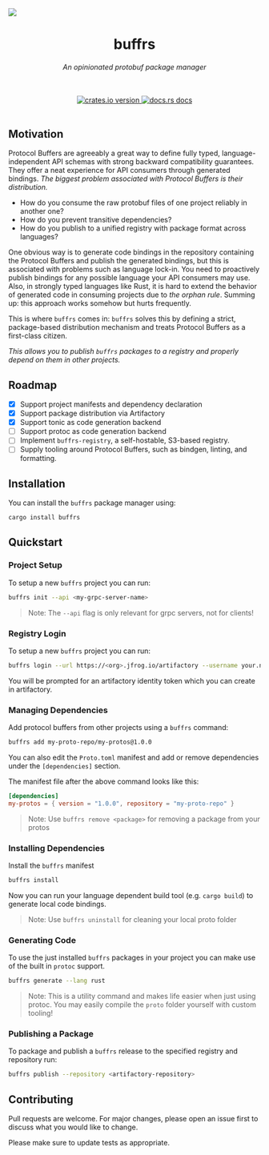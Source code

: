 <img src="https://github.com/helsing-ai/buffrs/assets/37018485/76c51445-b5a6-4f4e-a39c-7de7e31a0613" onerror="this.style.display='none'" />

<h1 align="center">buffrs</h1>
<div align="center">
  <h6>An opinionated protobuf package manager</h6>
</div>
<br />
<div align="center">
  <a href="https://crates.io/crates/buffrs">
    <img
      src="https://img.shields.io/crates/v/buffrs.svg?style=flat-square"
      alt="crates.io version"
    />
  </a>
  <a href="https://docs.rs/buffrs">
    <img
      src="https://img.shields.io/badge/docs-latest-blue.svg?style=flat-square"
      alt="docs.rs docs"
    />
  </a>
</div>
<br />

## Motivation

Protocol Buffers are agreeably a great way to define fully typed,
language-independent API schemas with strong backward compatibility guarantees.
They offer a neat experience for API consumers through generated bindings. *The
biggest problem associated with Protocol Buffers is their distribution.*

- How do you consume the raw protobuf files of one project reliably in another
  one?
- How do you prevent transitive dependencies?
- How do you publish to a unified registry with package format across
  languages?

One obvious way is to generate code bindings in the repository containing the
Protocol Buffers and publish the generated bindings, but this is associated
with problems such as language lock-in. You need to proactively publish
bindings for any possible language your API consumers may use. Also, in
strongly typed languages like Rust, it is hard to extend the behavior of
generated code in consuming projects due to _the orphan rule_. Summing up: this
approach works somehow but hurts frequently.

This is where `buffrs` comes in: `buffrs` solves this by defining a strict,
package-based distribution mechanism and treats Protocol Buffers as a
first-class citizen.

*This allows you to publish `buffrs` packages to a registry and properly depend
on them in other projects.*

## Roadmap

- [x] Support project manifests and dependency declaration
- [x] Support package distribution via Artifactory
- [x] Support tonic as code generation backend
- [ ] Support protoc as code generation backend
- [ ] Implement `buffrs-registry`, a self-hostable, S3-based registry.
- [ ] Supply tooling around Protocol Buffers, such as bindgen, linting, and
  formatting.

## Installation

You can install the `buffrs` package manager using:

```bash
cargo install buffrs
```

## Quickstart

### Project Setup

To setup a new `buffrs` project you can run:

```bash
buffrs init --api <my-grpc-server-name>
```

> Note: The `--api` flag is only relevant for grpc servers, not for clients!

### Registry Login

To setup a new `buffrs` project you can run:

```bash
buffrs login --url https://<org>.jfrog.io/artifactory --username your.name@your.org
```

You will be prompted for an artifactory identity token which you can create in
artifactory.

### Managing Dependencies

Add protocol buffers from other projects using a `buffrs` command:

```bash
buffrs add my-proto-repo/my-protos@1.0.0
```

You can also edit the `Proto.toml` manifest and add or remove dependencies
under the `[dependencies]` section.

The manifest file after the above command looks like this:

```toml
[dependencies]
my-protos = { version = "1.0.0", repository = "my-proto-repo" }
```

> Note: Use `buffrs remove <package>` for removing a package from your protos

### Installing Dependencies

Install the `buffrs` manifest

```bash
buffrs install
```

Now you can run your language dependent build tool (e.g. `cargo build`) to
generate local code bindings.

> Note: Use `buffrs uninstall` for cleaning your local proto folder

### Generating Code

To use the just installed `buffrs` packages in your project you can make use
of the built in `protoc` support.

```bash
buffrs generate --lang rust
```

> Note: This is a utility command and makes life easier when just using protoc.
> You may easily compile the `proto` folder yourself with custom tooling!

### Publishing a Package

To package and publish a `buffrs` release to the specified registry and
repository run:

```bash
buffrs publish --repository <artifactory-repository>
```

## Contributing

Pull requests are welcome. For major changes, please open an issue first
to discuss what you would like to change.

Please make sure to update tests as appropriate.
